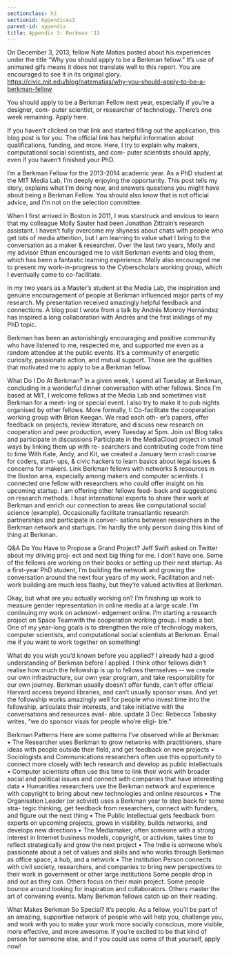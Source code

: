 ```yaml
---
sectionclass: h2
sectionid: Appendices3
parent-id: appendix
title: Appendix 3: Berkman '13
---
```


On December 3, 2013, fellow Nate Matias posted about his experiences under the title “Why you should apply to be a Berkman fellow.” It’s use of animated gifs means it does not translate well to this report. You are encouraged to see it in its original glory. https://civic.mit.edu/blog/natematias/why-you-should-apply-to-be-a-berkman-fellow

You should apply to be a Berkman Fellow next year, especially if you’re a designer, com- puter scientist, or researcher of technology. There’s one week remaining. Apply here.

If you haven’t clicked on that link and started filling out the application, this blog post is for you. The official link has helpful information about qualifications, funding, and more. Here, I try to explain why makers, computational social scientists, and com- puter scientists should apply, even if you haven’t finished your PhD.

I’m a Berkman Fellow for the 2013-2014 academic year. As a PhD student at the MIT Media Lab, I’m deeply enjoying the opportunity. This post tells my story, explains what I’m doing now, and answers questions you might have about being a Berkman Fellow. You should also know that is not official advice, and I’m not on the selection committee.

When I first arrived in Boston in 2011, I was starstruck and envious to learn that my colleague Molly Sauter had been Jonathan Zittrain’s research assistant. I haven’t fully overcome my shyness about chats with people who get lots of media attention, but I am learning to value what I bring to the conversation as a maker & researcher. Over the last two years, Molly and my advisor Ethan encouraged me to visit Berkman events and blog them, which has been a fantastic learning experience. Molly also encouraged me to present my work-in-progress to the Cyberscholars working group, which I eventually came to co-facilitate.

In my two years as a Master’s student at the Media Lab, the inspiration and genuine encouragement of people at Berkman influenced major parts of my research. My presentation received amazingly helpful feedback and connections. A blog post I wrote from a talk by Andrés Monroy Hernández has inspired a long collaboration with Andrés and the first inklings of my PhD topic.

Berkman has been an astonishingly encouraging and positive community who have listened to me, respected me, and supported me even as a random attendee at the public events. It’s a community of energetic curiosity, passionate action, and mutual support. Those are the qualities that motivated me to apply to be a Berkman fellow.

What Do I Do At Berkman?
In a given week, I spend all Tuesday at Berkman, concluding in a wonderful dinner conversation with other fellows. Since I’m based at MIT, I welcome fellows at the Media Lab and sometimes visit Berkman for a meet- ing or special event. I also try to make it to pub nights organised by other fellows. More formally, I:
Co-facilitate the cooperation working group with Brian Keegan. We read each oth- er’s papers, offer feedback on projects, review literature, and discuss new research on cooperation and peer production, every Tuesday at 5pm. Join us! Blog talks and participate in discussions
Participate in the MediaCloud project in small ways by linking them up with re- searchers and contributing code from time to time With Kate, Andy, and Kit, we created a January term crash course for coders, start- ups, & civic hackers to learn basics about legal issues & concerns for makers.
Link Berkman fellows with networks & resources in the Boston area, especially among makers and computer scientists. I connected one fellow with researchers who could offer insight on his upcoming startup. I am offering other fellows feed- back and suggestions on research methods. I host international experts to share their work at Berkman and enrich our connection to areas like computational social science (example).
Occasionally facilitate transatlantic research partnerships and participate in conver- sations between researchers in the Berkman network and startups. I’m hardly the only person doing this kind of thing at Berkman.

Q&A
Do You Have to Propose a Grand Project?
Jeff Swift asked on Twitter about my driving proj- ect and next big thing for me. I don’t have one. Some of the fellows are working on their books or setting up their next startup. As a first-year PhD student, I’m building the network and  growing the conversation around the next four years of my work. Facilitation and net- work building are much less flashy, but they’re valued activities at Berkman.

Okay, but what are you actually working on? I’m finishing up work to measure gender representation in online media at a large scale. I’m continuing my work on acknowl- edgement online. I’m starting a research project on Space Teamwith the cooperation working group. I made a bot. One of my year-long goals is to strengthen the role of technology makers, computer scientists, and computational social scientists at Berkman. Email me if you want to work together on something!

What do you wish you’d known before you applied? I already had a good understanding of Berkman before I applied. I think other fellows didn’t realise how much the fellowship is up to fellows themselves -- we create our own infrastructure, our own year program, and take responsibility for our own journey. Berkman usually doesn’t offer funds, can’t offer official Harvard access beyond libraries, and can’t usually sponsor visas. And yet the followship works amazingly well for people who invest time into the fellowship, articulate their interests, and take initiative with the conversations and resources avail- able.
update 3 Dec: Rebecca Tabasky writes, “we do sponsor visas for people who’re eligi- ble.”

Berkman Patterns
Here are some patterns I’ve observed while at Berkman:
• The Researcher uses Berkman to grow networks with practitioners, share ideas with people outside their field, and get feedback on new projects • Sociologists and Communications researchers often use this opportunity to connect more closely with tech research and develop as public intellectuals
• Computer scientists often use this time to link their work with broader social and political issues and connect with companies that have interesting data • Humanities researchers use the Berkman network and experience with copyright to bring about new technologies and online resources • The Organisation Leader (or activist) uses a Berkman year to step back for some stra- tegic thinking, get feedback from researchers, connect with funders, and figure out the next thing • The Public Intellectual gets feedback from experts on upcoming projects, grows in visibility, builds networks, and develops new directions • The Mediamaker, often someone with a strong interest in Internet business models, copyright, or activism, takes time to reflect strategically and grow the next project • The Indie is someone who’s passionate about a set of values and skills and who works through Berkman as office space, a hub, and a network • The Institution Person connects with civil society, researchers, and companies to bring new perspectives to their work in government or other large institutions
Some people drop in and out as they can. Others focus on their main project. Some people bounce around looking for inspiration and collaborators. Others master the art of convening events. Many Berkman fellows catch up on their reading.

What Makes Berkman So Special?
It’s people. As a fellow, you’ll be part of an amazing, supportive network of people who will help you, challenge you, and work with you to make your work more socially conscious, more visible, more effective, and more awesome. If you’re excited to
be that kind of person for someone else, and if you could use some of that yourself, apply now!
